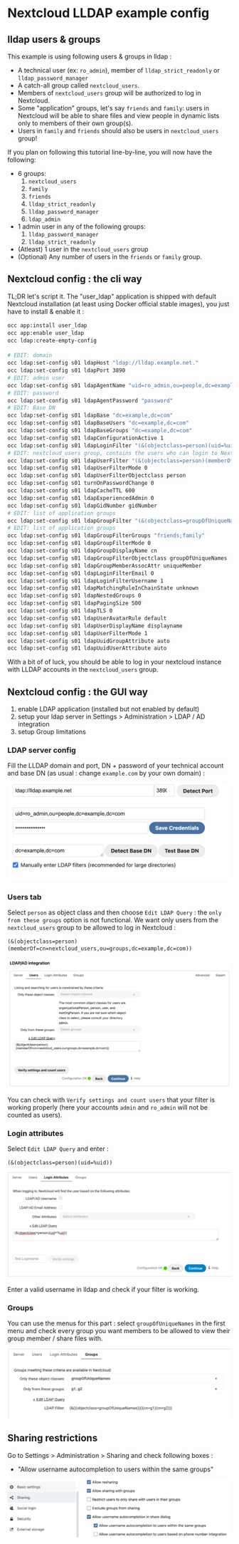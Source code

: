 # Nextcloud LLDAP example config

## lldap users & groups

This example is using following users & groups in lldap :

* A technical user (ex: `ro_admin`), member of `lldap_strict_readonly` or `lldap_password_manager`
* A catch-all group called `nextcloud_users`.
* Members of `nextcloud_users` group will be authorized to log in Nextcloud.
* Some "application" groups, let's say `friends` and `family`: users in Nextcloud will be able to share files and view people in dynamic lists only to members of their own group(s).
* Users in `family` and `friends` should also be users in `nextcloud_users` group!  

If you plan on following this tutorial line-by-line, you will now have the following:
* 6 groups:
    1. `nextcloud_users`
    2. `family`
    3. `friends`
    4. `lldap_strict_readonly`
    5. `lldap_password_manager`
    6. `ldap_admin`
* 1 admin user in any of the following groups:
    1. `lldap_password_manager`
    2. `lldap_strict_readonly`
* (Atleast) 1 user in the `nextcloud_users` group 
* (Optional) Any number of users in the `friends` or `family` group.

## Nextcloud config : the cli way

TL;DR let's script it. The "user_ldap" application is shipped with default Nextcloud installation (at least using Docker official stable images), you just have to install & enable it :

```sh
occ app:install user_ldap
occ app:enable user_ldap
occ ldap:create-empty-config

# EDIT: domain
occ ldap:set-config s01 ldapHost "ldap://lldap.example.net."
occ ldap:set-config s01 ldapPort 3890
# EDIT: admin user
occ ldap:set-config s01 ldapAgentName "uid=ro_admin,ou=people,dc=example,dc=com"
# EDIT: password
occ ldap:set-config s01 ldapAgentPassword "password"
# EDIT: Base DN
occ ldap:set-config s01 ldapBase "dc=example,dc=com"
occ ldap:set-config s01 ldapBaseUsers "dc=example,dc=com"
occ ldap:set-config s01 ldapBaseGroups "dc=example,dc=com"
occ ldap:set-config s01 ldapConfigurationActive 1
occ ldap:set-config s01 ldapLoginFilter "(&(objectclass=person)(uid=%uid))"
# EDIT: nextcloud_users group, contains the users who can login to Nextcloud
occ ldap:set-config s01 ldapUserFilter "(&(objectclass=person)(memberOf=cn=nextcloud_users,ou=groups,dc=example,dc=com))"
occ ldap:set-config s01 ldapUserFilterMode 0
occ ldap:set-config s01 ldapUserFilterObjectclass person
occ ldap:set-config s01 turnOnPasswordChange 0
occ ldap:set-config s01 ldapCacheTTL 600
occ ldap:set-config s01 ldapExperiencedAdmin 0
occ ldap:set-config s01 ldapGidNumber gidNumber
# EDIT: list of application groups
occ ldap:set-config s01 ldapGroupFilter "(&(objectclass=groupOfUniqueNames)(|(cn=friends)(cn=family)))"
# EDIT: list of application groups
occ ldap:set-config s01 ldapGroupFilterGroups "friends;family"
occ ldap:set-config s01 ldapGroupFilterMode 0
occ ldap:set-config s01 ldapGroupDisplayName cn
occ ldap:set-config s01 ldapGroupFilterObjectclass groupOfUniqueNames
occ ldap:set-config s01 ldapGroupMemberAssocAttr uniqueMember
occ ldap:set-config s01 ldapLoginFilterEmail 0
occ ldap:set-config s01 ldapLoginFilterUsername 1
occ ldap:set-config s01 ldapMatchingRuleInChainState unknown
occ ldap:set-config s01 ldapNestedGroups 0
occ ldap:set-config s01 ldapPagingSize 500
occ ldap:set-config s01 ldapTLS 0
occ ldap:set-config s01 ldapUserAvatarRule default
occ ldap:set-config s01 ldapUserDisplayName displayname
occ ldap:set-config s01 ldapUserFilterMode 1
occ ldap:set-config s01 ldapUuidGroupAttribute auto
occ ldap:set-config s01 ldapUuidUserAttribute auto
```
With a bit of of luck, you should be able to log in your nextcloud instance with LLDAP accounts in the `nextcloud_users` group.

## Nextcloud config : the GUI way

1. enable LDAP application (installed but not enabled by default)
2. setup your ldap server in Settings > Administration > LDAP / AD integration
3. setup Group limitations

### LDAP server config

Fill the LLDAP domain and port, DN + password of your technical account and base DN (as usual : change `example.com` by your own domain) :

![ldap configuration page](images/nextcloud_ldap_srv.png)

### Users tab

Select `person` as object class and then choose `Edit LDAP Query` : the `only from these groups` option is not functional.
We want only users from the `nextcloud_users` group to be allowed to log in Nextcloud :
```
(&(objectclass=person)(memberOf=cn=nextcloud_users,ou=groups,dc=example,dc=com))
```

![login configuration page](images/nextcloud_loginfilter.png)

You can check with `Verify settings and count users` that your filter is working properly (here your accounts `admin` and `ro_admin` will not be counted as users).

### Login attributes
Select `Edit LDAP Query` and enter :
```
(&(objectclass=person)(uid=%uid))
```

![login attributes page](images/nextcloud_login_attributes.png)

Enter a valid username in lldap and check if your filter is working.

### Groups

You can use the menus for this part : select `groupOfUniqueNames` in the first menu and check every group you want members to be allowed to view their group member / share files with.

![groups configuration page](images/nextcloud_groups.png)

## Sharing restrictions

Go to Settings > Administration > Sharing and check following boxes :

*  "Allow username autocompletion to users within the same groups"

![sharing options](images/nextcloud_sharing_options.png)
